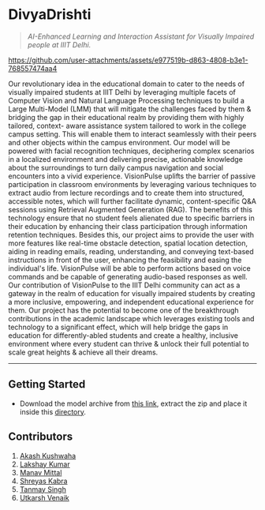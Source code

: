# DivyaDrishti
> _AI-Enhanced Learning and Interaction Assistant for Visually Impaired people at IIIT Delhi._

https://github.com/user-attachments/assets/e977519b-d863-4808-b3e1-768557474aa4

Our revolutionary idea in the educational domain to cater to the
needs of visually impaired students at IIIT Delhi by leveraging multiple facets of
Computer Vision and Natural Language Processing techniques to build a Large
Multi-Model (LMM) that will mitigate the challenges faced by them & bridging the
gap in their educational realm by providing them with highly tailored, context-
aware assistance system tailored to work in the college campus setting. This will
enable them to interact seamlessly with their peers and other objects within the
campus environment. Our model will be powered with facial recognition
techniques, deciphering complex scenarios in a localized environment and
delivering precise, actionable knowledge about the surroundings to turn daily
campus navigation and social encounters into a vivid experience. VisionPulse
uplifts the barrier of passive participation in classroom environments by
leveraging various techniques to extract audio from lecture recordings and to
create them into structured, accessible notes, which will further facilitate dynamic,
content-specific Q&A sessions using Retrieval Augmented Generation (RAG). The
benefits of this technology ensure that no student feels alienated due to specific
barriers in their education by enhancing their class participation through
information retention techniques. Besides this, our project aims to provide the user
with more features like real-time obstacle detection, spatial location detection,
aiding in reading emails, reading, understanding, and conveying text-based
instructions in front of the user, enhancing the feasibility and easing the
individual's life. VisionPulse will be able to perform actions based on voice
commands and be capable of generating audio-based responses as well. Our
contribution of VisionPulse to the IIIT Delhi community can act as a gateway in the
realm of education for visually impaired students by creating a more inclusive,
empowering, and independent educational experience for them. Our project has the potential to become one of the breakthrough contributions in the academic
landscape which leverages existing tools and technology to a significant effect,
which will help bridge the gaps in education for differently-abled students and
create a healthy, inclusive environment where every student can thrive & unlock
their full potential to scale great heights & achieve all their dreams.

---

## Getting Started
- Download the model archive from [this link](https://drive.google.com/file/d/18A6sKKInUxBG_dXJRJKk-rCYTLHZcED0/view?usp=sharing), extract the zip and place it inside this [directory](./Group-1a5b_Baseline_results).

## Contributors
1. [Akash Kushwaha](https://github.com/skyscrappers)
2. [Lakshay Kumar](https://github.com/LunarLynxLima)
3. [Manav Mittal](https://github.com/manavmittal05)
4. [Shreyas Kabra](https://github.com/shreyas21563)
5. [Tanmay Singh](https://github.com/imtanmay46)
6. [Utkarsh Venaik](https://github.com/pypixel9)
